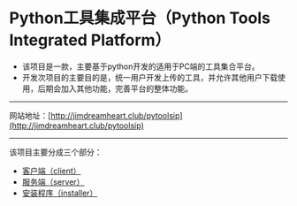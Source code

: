 # Python工具集成平台（Python Tools Integrated Platform）
  * 该项目是一款，主要基于python开发的适用于PC端的工具集合平台。
  * 开发次项目的主要目的是，统一用户开发上传的工具，并允许其他用户下载使用，后期会加入其他功能，完善平台的整体功能。
----
网站地址：[http://jimdreamheart.club/pytoolsip](http://jimdreamheart.club/pytoolsip)

----

该项目主要分成三个部分：  
  * [客户端（client）](./client/README.md)
  * [服务端（server）](./server/README.md)
  * [安装程序（installer）](./installer/README.md)